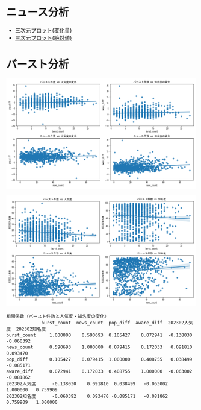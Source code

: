 # ニュース分析

- [三次元プロット(変化量)](https://flatp.github.io/search/3d_scatter.html)
- [三次元プロット(絶対値)](https://flatp.github.io/search/3d_scatter.html)


# バースト分析

![代替テキスト](burst1.png)

![代替テキスト](burst2.png)

```
相関係数（バースト件数と人気度・知名度の変化）
             burst_count  news_count  pop_diff  aware_diff  202302人気度  202302知名度
burst_count     1.000000    0.590693  0.105427    0.072941  -0.138030  -0.060392
news_count      0.590693    1.000000  0.079415    0.172033   0.091810   0.093470
pop_diff        0.105427    0.079415  1.000000    0.408755   0.038499  -0.085171
aware_diff      0.072941    0.172033  0.408755    1.000000  -0.063002  -0.081862
202302人気度      -0.138030    0.091810  0.038499   -0.063002   1.000000   0.759909
202302知名度      -0.060392    0.093470 -0.085171   -0.081862   0.759909   1.000000
```

